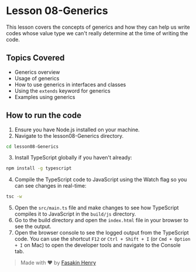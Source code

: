# Lesson 08-Generics

This lesson covers the concepts of generics and how they can help us write codes whose value type we can't really determine at the time of writing the code.

## Topics Covered

- Generics overview
- Usage of generics
- How to use generics in interfaces and classes
- Using the `extends` keyword for generics
- Examples using generics

## How to run the code

1. Ensure you have Node.js installed on your machine.
2. Navigate to the lesson08-Generics directory.

```bash
cd lesson08-Generics
```
3. Install TypeScript globally if you haven't already:

```bash
npm install -g typescript
```
4. Compile the TypeScript code to JavaScript using the Watch flag so you can see changes in real-time:

```bash
tsc -w
```
5. Open the `src/main.ts` file and make changes to see how TypeScript compiles it to JavaScript in the `build/js` directory.
6. Go to the build directory and open the `index.html` file in your browser to see the output.
7. Open the browser console to see the logged output from the TypeScript code. You can use the shortcut `F12` or `Ctrl + Shift + I` (or `Cmd + Option + I` on Mac) to open the developer tools and navigate to the Console tab.

> Made with ❤️ by [Fasakin Henry](https://github.com/fasakinhenry)

